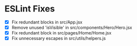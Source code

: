 # ESLint Fixes

- [x] Fix redundant blocks in src/App.jsx
- [x] Remove unused 'isVisible' in src/components/Hero/Hero.jsx
- [x] Fix redundant block in src/pages/Home/Home.jsx
- [x] Fix unnecessary escapes in src/utils/helpers.js
